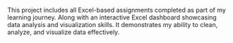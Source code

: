 This project includes all Excel-based assignments completed as part of my learning journey.
Along with an interactive Excel dashboard showcasing data analysis and visualization skills. It demonstrates my ability to clean, analyze, and visualize data effectively.
